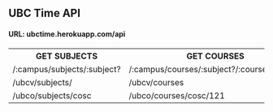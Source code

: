 
<h2>UBC Time API</h2>
<h4>URL: ubctime.herokuapp.com/api <h4>

<table>
    <tr>
        <th>GET SUBJECTS</th>
        <th>GET COURSES</th>
        <th>GET SECTIONS INFO</th>
        <th>GET HISTORIC GRADES (thanks to UBCGrades.com)</th>
    </tr>
    <tr>
        <td>/:campus/subjects/:subject?</td>
        <td>/:campus/courses/:subject?/:courseNumber?</td>
        <td>/:campus/courses/:subject?/:courseNumber?/:section?</td>
        <td>/:campus/grades/:session/:subject/:courseNumber?/:section?</td>
    </tr>
    <tr>
        <td>/ubcv/subjects/</td>
        <td>/ubcv/courses</td>
        <td>/ubcv/sections-info/</td>
        <td>/ubcv/grades/2020W/cpsc/</td>
    </tr>
    <tr>
        <td>/ubco/subjects/cosc</td>
        <td>/ubco/courses/cosc/121</td>
        <td>/ubco/sections-info/cosc/121/101</td>
        <td>/ubco/grades/2019S/cosc/121/101</td>
    </tr>
  </table>
